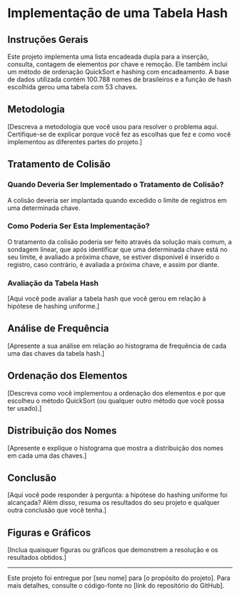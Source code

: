 # Implementação de uma Tabela Hash

## Instruções Gerais

Este projeto implementa uma lista encadeada dupla para a inserção, consulta, contagem de elementos por chave e remoção. Ele também inclui um método de ordenação QuickSort e hashing com encadeamento. A base de dados utilizada contém 100.788 nomes de brasileiros e a função de hash escolhida gerou uma tabela com 53 chaves.

## Metodologia

[Descreva a metodologia que você usou para resolver o problema aqui. Certifique-se de explicar porque você fez as escolhas que fez e como você implementou as diferentes partes do projeto.]

## Tratamento de Colisão

### Quando Deveria Ser Implementado o Tratamento de Colisão?

A colisão deveria ser implantada quando excedido o limite de registros em uma determinada chave.

### Como Poderia Ser Esta Implementação?

O tratamento da colisão poderia ser feito através da solução mais comum, a sondagem linear, que após identificar que uma determinada chave está no seu limite, é avaliado a próxima chave, se estiver disponível é inserido o registro, caso contrário, é avaliada a próxima chave, e assim por diante.

### Avaliação da Tabela Hash

[Aqui você pode avaliar a tabela hash que você gerou em relação à hipótese de hashing uniforme.]

## Análise de Frequência

[Apresente a sua análise em relação ao histograma de frequência de cada uma das chaves da tabela hash.]

## Ordenação dos Elementos

[Descreva como você implementou a ordenação dos elementos e por que escolheu o método QuickSort (ou qualquer outro método que você possa ter usado).]

## Distribuição dos Nomes

[Apresente e explique o histograma que mostra a distribuição dos nomes em cada uma das chaves.]

## Conclusão

[Aqui você pode responder à pergunta: a hipótese do hashing uniforme foi alcançada? Além disso, resuma os resultados do seu projeto e qualquer outra conclusão que você tenha.]

## Figuras e Gráficos

[Inclua quaisquer figuras ou gráficos que demonstrem a resolução e os resultados obtidos.]

---

Este projeto foi entregue por [seu nome] para [o propósito do projeto]. Para mais detalhes, consulte o código-fonte no [link do repositório do GitHub].

